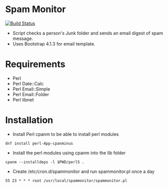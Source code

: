 # Spam Monitor
[![Build Status](https://github.com/IGBIllinois/spammonitor/actions/workflows/main.yml/badge.svg)](https://github.com/IGBIllinois/spammonitor/actions/workflows/main.yml)
- Script checks a person's Junk folder and sends an email digest of spam message.
- Uses Bootstrap 4.1.3 for email template.

# Requirements
* Perl
* Perl Date::Calc
* Perl Email::Simple
* Perl Email::Folder
* Perl libnet

# Installation
* Install Perl cpanm to be able to install perl modules
```
dnf install perl-App-cpanminus
```
* Install the perl modules using cpanm into the lib folder
```
cpanm --installdeps -l $PWD/perl5 .
```

* Create /etc/cron.d/spammonitor and run spammonitor.pl once a day
```
55 23 * * * root /usr/local/spammonitor/spammonitor.pl
```

